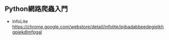 ## Python網路爬蟲入門

- InfoLite
https://chrome.google.com/webstore/detail/infolite/ipjbadabbpedegielkhgpiekdlmfpgal

